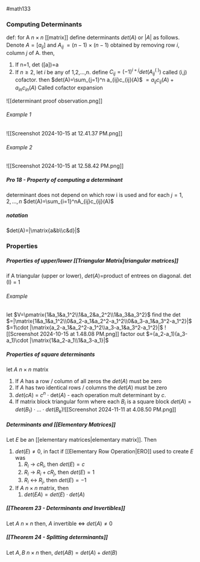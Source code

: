 #math133 

### Computing Determinants
def: for A $n\times n$ [[matrix]] define determinants $det(A)$ or $|A|$ as follows. Denote $A=[a_{ij}]$ and $A_{ij}^~ = (n-1)$ $\times$ $(n-1)$ obtained by removing row $i$, column $j$ of A. then,
1. If n=1, det ([a])=a
2. If $n\geq 2$, let $i$ be any of 1,2,...,n. 
	define $C_{ij}=(-1)^{i+j}det(A_{ij}^(~))$ called (i,j) cofactor. 
	then $det(A)=\sum_{j=1}^n a_{ij}c_{ij}(A)$
			 $=a_{ij}c_{ij}(A)+a_{in}c_{in}(A)$
			 Called cofactor expansion

![[determinant proof observation.png]]
###### Example 1
![[Screenshot 2024-10-15 at 12.41.37 PM.png]]
###### Example 2
![[Screenshot 2024-10-15 at 12.58.42 PM.png]]
##### Pro 18 - Property of computing a determinant
determinant does not depend on which row i is used and for each $j=1,2,...,n$  $det(A)=\sum_{i=1}^nA_{ij}c_{ij}(A)$

##### notation
$det(A)=|\matrix{a&b\\c&d}|$


### Properties
##### Properties of upper/lower [[Triangular Matrix|triangular matrices]]
if A triangular (upper or lower), $det(A)=$product of entrees on diagonal. det (I) = 1

###### Example
let $V=\pmatrix{1&a_1&a_1^2\\1&a_2&a_2^2\\1&a_3&a_3^2}$
find the det
$=|\matrix{1&a_1&a_1^2\\0&a_2-a_1&a_2^2-a_1^2\\0&a_3-a_1&a_3^2-a_1^2}|$
$=1\cdot |\matrix{a_2-a_1&a_2^2-a_1^2\\a_3-a_1&a_3^2-a_1^2}|$
![[Screenshot 2024-10-15 at 1.48.08 PM.png]]
factor out
$=(a_2-a_1)(a_3-a_1)\cdot |\matrix{1&a_2-a_1\\1&a_3-a_1}|$


##### Properties of square determinants
let $A$ $n\times n$ matrix
1. If $A$ has a row / column of all zeros the $det(A)$ must be zero
2. If $A$ has two identical rows / columns the $det(A)$ must be zero
3. $det(cA)$ $=$ $c^n$ $\cdot$ det$(A)$ - each operation mult determinant by $c$.
4. If matrix block triangular form where each $B_i$ is a square block $det(A) = det(B_1)\cdot ... \cdot det(B_k)$![[Screenshot 2024-11-11 at 4.08.50 PM.png]]

##### Determinants and [[Elementary Matrices]]
Let $E$ be an [[elementary matrices|elementary matrix]]. Then
1. $det(E)\neq 0$, in fact if [[Elementary Row Operation|ERO]] used to create $E$ was
	1. $R_i$ -> $cR_i$, then $det(E) = c$
	2. $R_i$ -> $R_i + cR_j$, then $det(E)=1$
	3. $R_i$ <-> $R_j$, then $det(E) = -1$
2. If $A$ $n\times n$ matrix, then
	1. $det(EA) = det(E)\cdot det(A)$

##### [[Theorem 23 - Determinants and Invertibles]]
Let $A$ $n\times n$ then,
$A$ invertible $\iff$ $det(A) \neq 0$

##### [[Theorem 24 - Splitting determinants]] 
Let $A,B$ $n\times n$ then,
$det(AB)=det(A)+det(B)$

